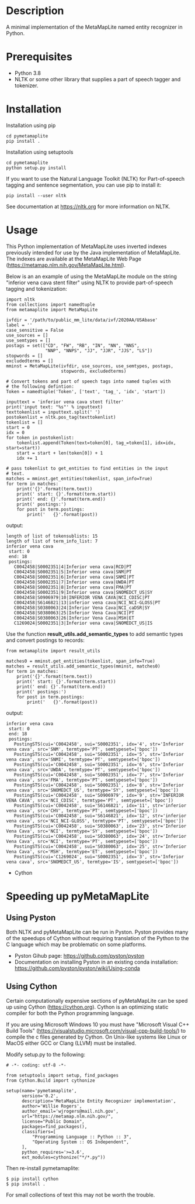 # Description

A minimal implementation of the MetaMapLite named entity recognizer in
Python.

# Prerequisites

+ Python 3.8
+ NLTK or some other library that supplies a part of speech tagger and
  tokenizer.

# Installation

Installation using pip

    cd pymetamaplite
    pip install .

Installation using setuptools

    cd pymetamaplite
    python setup.py install

If you want to use the Natural Language Toolkit (NLTK) for
Part-of-speech tagging and sentence segmentation, you can use pip to
install it:

    pip install --user nltk

See documentation at https://nltk.org for more information on NLTK.

# Usage

This Python implementation of MetaMapLite uses inverted indexes
previously intended for use by the Java implementation of MetaMapLite.
The indexes are available at the MetaMapLite Web Page
(https://metamap.nlm.nih.gov/MetaMapLite.html).

Below is an an example of using the MetaMapLite module on the string
"inferior vena cava stent filter" using NLTK to provide part-of-speech
tagging and tokenization:

	import nltk
	from collections import namedtuple
	from metamaplite import MetaMapLite

	ivfdir = '/path/to/public_mm_lite/data/ivf/2020AA/USAbase'
	label = ''
	case_sensitive = False
	use_sources = []
	use_semtypes = []
	postags = set(["CD", "FW", "RB", "IN", "NN", "NNS",
				   "NNP", "NNPS", "JJ", "JJR", "JJS", "LS"])
	stopwords = []
	excludedterms = []
	mminst = MetaMapLite(ivfdir, use_sources, use_semtypes, postags,
	                     stopwords, excludedterms)

    # Convert tokens and part of speech tags into named tuples with
    # the following defintion:
	Token = namedtuple('Token', ['text', 'tag_', 'idx', 'start'])

	inputtext = 'inferior vena cava stent filter'
	print('input text: "%s"' % inputtext)
	texttokenlist = inputtext.split(' ')
	postokenlist = nltk.pos_tag(texttokenlist)
	tokenlist = []
	start = 0
	idx = 0
	for token in postokenlist:
		tokenlist.append(Token(text=token[0], tag_=token[1], idx=idx, start=start))
		start = start + len(token[0]) + 1
		idx += 1

	# pass tokenlist to get_entities to find entities in the input
    # text.
	matches = mminst.get_entities(tokenlist, span_info=True)
    for term in matches:
        print('{}'.format(term.text))
        print(' start: {}'.format(term.start))
        print(' end: {}'.format(term.end))
        print(' postings:')
        for post in term.postings:
            print('   {}'.format(post))

output:

    length of list of tokensublists: 15
    length of list of term_info_list: 7
    inferior vena cava
     start: 0
     end: 18
     postings:
       C0042458|S0002351|4|Inferior vena cava|RCD|PT
       C0042458|S0002351|5|Inferior vena cava|SNM|PT
       C0042458|S0002351|6|Inferior vena cava|SNMI|PT
       C0042458|S0002351|7|Inferior vena cava|UWDA|PT
       C0042458|S0002351|8|Inferior vena cava|FMA|PT
       C0042458|S0002351|9|Inferior vena cava|SNOMEDCT_US|SY
       C0042458|S0906979|10|INFERIOR VENA CAVA|NCI_CDISC|PT
       C0042458|S6146821|13|inferior vena cava|NCI_NCI-GLOSS|PT
       C0042458|S0380063|24|Inferior Vena Cava|NCI_caDSR|SY
       C0042458|S0380063|25|Inferior Vena Cava|NCI|PT
       C0042458|S0380063|26|Inferior Vena Cava|MSH|ET
       C1269024|S0002351|3|Inferior vena cava|SNOMEDCT_US|IS


Use the function __result_utils.add_semantic_types__ to add semantic
types and convert postings to records:

    from metamaplite import result_utils

	matches0 = mminst.get_entities(tokenlist, span_info=True)
	matches = result_utils.add_semantic_types(mminst, matches0)
    for term in matches:
        print('{}'.format(term.text))
        print(' start: {}'.format(term.start))
        print(' end: {}'.format(term.end))
        print(' postings:')
        for post in term.postings:
            print('   {}'.format(post))

output:

	inferior vena cava
	 start: 0
	 end: 18
	 postings:
	   PostingSTS(cui='C0042458', sui='S0002351', idx='4', str='Inferior vena cava', src='SNM', termtype='PT', semtypeset=['bpoc'])
	   PostingSTS(cui='C0042458', sui='S0002351', idx='5', str='Inferior vena cava', src='SNMI', termtype='PT', semtypeset=['bpoc'])
	   PostingSTS(cui='C0042458', sui='S0002351', idx='6', str='Inferior vena cava', src='UWDA', termtype='PT', semtypeset=['bpoc'])
	   PostingSTS(cui='C0042458', sui='S0002351', idx='7', str='Inferior vena cava', src='FMA', termtype='PT', semtypeset=['bpoc'])
	   PostingSTS(cui='C0042458', sui='S0002351', idx='8', str='Inferior vena cava', src='SNOMEDCT_US', termtype='SY', semtypeset=['bpoc'])
	   PostingSTS(cui='C0042458', sui='S0906979', idx='9', str='INFERIOR VENA CAVA', src='NCI_CDISC', termtype='PT', semtypeset=['bpoc'])
	   PostingSTS(cui='C0042458', sui='S6146821', idx='11', str='inferior vena cava', src='CHV', termtype='PT', semtypeset=['bpoc'])
	   PostingSTS(cui='C0042458', sui='S6146821', idx='12', str='inferior vena cava', src='NCI_NCI-GLOSS', termtype='PT', semtypeset=['bpoc'])
	   PostingSTS(cui='C0042458', sui='S0380063', idx='23', str='Inferior Vena Cava', src='NCI', termtype='SY', semtypeset=['bpoc'])
	   PostingSTS(cui='C0042458', sui='S0380063', idx='24', str='Inferior Vena Cava', src='NCI', termtype='PT', semtypeset=['bpoc'])
	   PostingSTS(cui='C0042458', sui='S0380063', idx='25', str='Inferior Vena Cava', src='MSH', termtype='ET', semtypeset=['bpoc'])
	   PostingSTS(cui='C1269024', sui='S0002351', idx='3', str='Inferior vena cava', src='SNOMEDCT_US', termtype='IS', semtypeset=['bpoc'])

* Cython

# Speeding up pyMetaMapLite

## Using Pyston

Both NLTK and pyMetaMapLite can be run in Pyston.  Pyston provides
many of the speedups of Cython without requiring translation of the
Python to the C language which may be problematic on some platforms.

+ Pyston Gihub page: https://github.com/pyston/pyston
+ Documentation on installing Pyston in an existing conda installation:
  https://github.com/pyston/pyston/wiki/Using-conda

## Using Cython

Certain computationally expensive sections of pyMetaMapLite can be sped up
using Cython (https://cython.org).  Cython is an optimizing static
compiler for both the Python programming language.

If you are using Microsoft Windows 10 you must have
"Microsoft Visual C++ Build Tools"
(https://visualstudio.microsoft.com/visual-cpp-build-tools/) to
compile the c files generated by Cython.  On Unix-like systems like
Linux or MacOS either GCC or Clang (LLVM) must be installed.

Modify setup.py to the following:

    # -*- coding: utf-8 -*-

    from setuptools import setup, find_packages
    from Cython.Build import cythonize

    setup(name='pymetamaplite',
          version='0.2',
          description='MetaMapLite Entity Recognizer implementation',
          author='Willie Rogers',
          author_email='wjrogers@mail.nih.gov',
          url="https://metamap.nlm.nih.gov/",
          license="Public Domain",
          packages=find_packages(),
          classifiers=[
              "Programming Language :: Python :: 3",
              "Operating System :: OS Independent",
          ],
          python_requires='>=3.6',
          ext_modules=cythonize("*/*.py"))

Then re-install pymetamaplite:

	$ pip install cython
    $ pip install .

For small collections of text this may not be worth the trouble.
